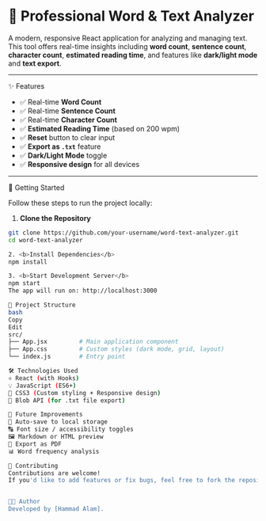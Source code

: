 # 📘 Professional Word & Text Analyzer

A modern, responsive React application for analyzing and managing text. This tool offers real-time insights including **word count**, **sentence count**, **character count**, **estimated reading time**, and features like **dark/light mode** and **text export**.

---

 ✨ Features

- ✅ Real-time **Word Count**
- ✅ Real-time **Sentence Count**
- ✅ Real-time **Character Count**
- ✅ **Estimated Reading Time** (based on 200 wpm)
- ✅ **Reset** button to clear input
- ✅ **Export as `.txt`** feature
- ✅ **Dark/Light Mode** toggle
- ✅ **Responsive design** for all devices

---

 🚀 Getting Started

Follow these steps to run the project locally:

 1. <b>Clone the Repository</b>
```bash
git clone https://github.com/your-username/word-text-analyzer.git
cd word-text-analyzer

2. <b>Install Dependencies</b>
npm install

3. <b>Start Development Server</b>
npm start
The app will run on: http://localhost:3000

📁 Project Structure
bash
Copy
Edit
src/
├── App.jsx         # Main application component
├── App.css         # Custom styles (dark mode, grid, layout)
└── index.js        # Entry point

🛠 Technologies Used
⚛️ React (with Hooks)
💡 JavaScript (ES6+)
🎨 CSS3 (Custom styling + Responsive design)
📄 Blob API (for .txt file export)

🌱 Future Improvements
💾 Auto-save to local storage
🔠 Font size / accessibility toggles
🖼️ Markdown or HTML preview
📄 Export as PDF
📊 Word frequency analysis

🤝 Contributing
Contributions are welcome!
If you'd like to add features or fix bugs, feel free to fork the repository and submit a pull request.


👨‍💻 Author
Developed by [Hammad Alam].










